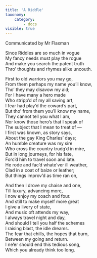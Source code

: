 ```yaml
---
title: 'A Riddle'
taxonomy:
    category:
        - docs
visible: true
---
```


<div class="author">Communicated by Mr Flaxman</div>

Since Riddles are so much in vogue  
My fancy needs must play the rogue  
And make you search the patent truth  
Thro’ thoughts and rhymes alike uncouth.  
  
First to old warriors you may go,  
From them perhaps my name you’ll know,  
Tho’ they may disavow my aid;  
For I have many a hero made  
Who stripp’d of my all saving art,  
I fear had play’d the coward’s part,  
But tho’ from them you’ll know my name,  
They cannot tell you what I am,  
Nor know those hero’s that I speak of  
The subject that I mean to treat of —  
I first was known, as story says,  
About the gay King Charles’ days;  
An humble creature was my sire  
Who cross the country trudg’d in mire,  
But in long journeys, for his fate,  
Forc’d him to travel soon and late.  
He rode and fac’d whate’ver ill weather,  
Clad in a coat of baize or leather;  
But things improv’d as time ran on,  

And then I drove my chaise and one,  
Till luxury, advancing more,  
I now enjoy my coach and four.  
And still to make myself more great  
I give a livery of state,  
And music oft attends my way,  
I always travel night and day,  
And should I tell you half the schemes  
I raising blast, the idle dreams.  
The fear that chills, the hopes that burn,  
Between my going and return.  
I ne’er should end this tedious song,  
Which you already think too long.  